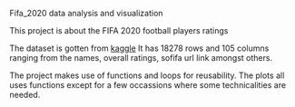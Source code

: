 Fifa_2020 data analysis and visualization

This project is about the FIFA 2020 football players ratings

The dataset is gotten from [kaggle](kaggle.com)
It has 18278 rows and 105 columns ranging from the names, overall ratings, sofifa url link amongst others.

The project makes use of functions and loops for reusability.
The plots all uses functions except for a few occassions where some technicalities are needed.
